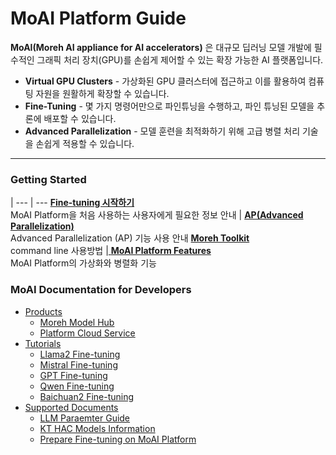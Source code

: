 # MoAI Platform Guide

**MoAI(Moreh AI appliance for AI accelerators)** 은 대규모 딥러닝 모델 개발에 필수적인 그래픽 처리 장치(GPU)를 손쉽게 제어할 수 있는 확장 가능한 AI 플랫폼입니다.

- **Virtual GPU Clusters** - 가상화된 GPU 클러스터에 접근하고 이를 활용하여 컴퓨팅 자원을 원활하게 확장할 수 있습니다.
- **Fine-Tuning** - 몇 가지 명령어만으로 파인튜닝을 수행하고, 파인 튜닝된 모델을 추론에 배포할 수 있습니다.
- **Advanced Parallelization** - 모델 훈련을 최적화하기 위해 고급 병렬 처리 기술을 손쉽게 적용할 수 있습니다.

----

### Getting Started

   | 
---    | ---
 [ **Fine-tuning 시작하기**](Tutorials/index.md) <br> MoAI Platform을 처음 사용하는 사용자에게 필요한 정보 안내 | [ **AP(Advanced Parallelization)**](/Supported_Documents/AP/ap_guide.md) <br> Advanced Parallelization (AP) 기능 사용 안내 
[ **Moreh Toolkit**](Tutorials/index.md) <br> command line 사용방법 |[ **MoAI Platform Features**](/MoAI_guides/Troubleshooting.md) <br> MoAI Platform의 가상화와 병렬화 기능

### MoAI Documentation for Developers

- [Products](/products/index.md)
    - [Moreh Model Hub](/products/Model%20AI%20Hub.md)
    - [Platform Cloud Service](/products/Platform%20Cloud%20Service.md)
- [Tutorials](Tutorials/index.md)
    - [Llama2 Fine-tuning](/Tutorials/Llama2_Tutorial/index.md)
    - [Mistral Fine-tuning](/Tutorials/Mistral_Tutorial/index.md)
    - [GPT Fine-tuning](/Tutorials/GPT_Tutorial/index.md)
    - [Qwen Fine-tuning](/Tutorials/Qwen_Tutorial/index.md)
    - [Baichuan2 Fine-tuning](/Tutorials/Baichuan2_Tutorial/index.md)
- [Supported Documents](/Supported_Documents/index.md)
    - [LLM Paraemter Guide](/Supported_Documents/LLM_param_guide.md)
    - [KT HAC Models Information](/Supported_Documents/KT_HAC_Models_Info.md)
    - [Prepare Fine-tuning on MoAI Platform](/Supported_Documents/Prepare_Fine_tuning_MoAI.md)




